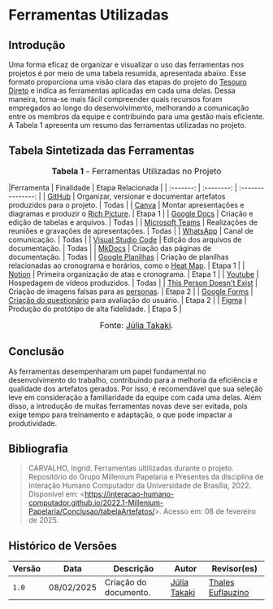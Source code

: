 # Ferramentas Utilizadas

## Introdução

Uma forma eficaz de organizar e visualizar o uso das ferramentas nos projetos é por meio de uma tabela resumida, apresentada abaixo. Esse formato proporciona uma visão clara das etapas do projeto do [Tesouro Direto](https://requisitos-de-software.github.io/2024.2-TesouroDireto) e indica as ferramentas aplicadas em cada uma delas. Dessa maneira, torna-se mais fácil compreender quais recursos foram empregados ao longo do desenvolvimento, melhorando a comunicação entre os membros da equipe e contribuindo para uma gestão mais eficiente. A Tabela 1 apresenta um resumo das ferramentas utilizadas no projeto.

## Tabela Sintetizada das Ferramentas

<font size="3"><p style="text-align: center"><b>Tabela 1</b> - Ferramentas Utilizadas no Projeto</p></font>
|Ferramenta | Finalidade | Etapa Relacionada |
| :-------: | :--------: | :---------------: |
| [GitHub](https://requisitos-de-software.github.io/2024.2-TesouroDireto/docs/Planejamento-do-projeto/ferramentas) | Organizar, versionar e documentar artefatos produzidos para o projeto. | Todas |
| [Canva](https://requisitos-de-software.github.io/2024.2-TesouroDireto/docs/Planejamento-do-projeto/ferramentas) | Montar apresentações e diagramas e produzir o [Rich Picture](../Planejamento-do-projeto/rich-picture.md). | Etapa 1 | 
| [Google Docs](https://requisitos-de-software.github.io/2024.2-TesouroDireto/docs/Planejamento-do-projeto/ferramentas) | Criação e edição de tabelas e arquivos. | Todas |
| [Microsoft Teams](https://requisitos-de-software.github.io/2024.2-TesouroDireto/docs/Planejamento-do-projeto/ferramentas) | Realizações de reuniões e gravações de apresentações. | Todas |
| [WhatsApp](https://requisitos-de-software.github.io/2024.2-TesouroDireto/docs/Planejamento-do-projeto/ferramentas) | Canal de comunicação. | Todas |
| [Visual Studio Code](https://requisitos-de-software.github.io/2024.2-TesouroDireto/docs/Planejamento-do-projeto/ferramentas) | Edição dos arquivos de documentação. | Todas |
| [MkDocs](https://requisitos-de-software.github.io/2024.2-TesouroDireto/docs/Planejamento-do-projeto/ferramentas) | Criação das páginas de documentação. | Todas |
| [Google Planilhas](https://requisitos-de-software.github.io/2024.2-TesouroDireto/docs/Planejamento-do-projeto/ferramentas) | Criação de planilhas relacionadas ao cronograma e horários, como o [Heat Map](../Planejamento-do-projeto/heatmap.md). | Etapa 1 |
| [Notion](https://requisitos-de-software.github.io/2024.2-TesouroDireto/docs/Planejamento-do-projeto/ferramentas) | Primeira organização de atas e cronograma. | Etapa 1 |
| [Youtube](https://requisitos-de-software.github.io/2024.2-TesouroDireto/docs/Planejamento-do-projeto/ferramentas) | Hospedagem de vídeos produzidos. | Todas |
| [This Person Doesn't Exist](https://requisitos-de-software.github.io/2024.2-TesouroDireto/docs/Planejamento-do-projeto/ferramentas) | Criação de imagens falsas para as [personas](../elicitacao/grupo5/personas.md). | Etapa 2 |
| [Google Forms](https://requisitos-de-software.github.io/2024.2-TesouroDireto/docs/Planejamento-do-projeto/ferramentas) | [Criação do questionário](../elicitacao/grupo5/definicao-perfil_de_usuario/questionario.md) para avaliação do usuário. | Etapa 2 |
| [Figma](https://requisitos-de-software.github.io/2024.2-TesouroDireto/Planejamento-do-projeto/ferramentas/) | Produção do protótipo de alta fidelidade. | Etapa 5 |

<font size="3"><p style="text-align: center">Fonte: [Júlia Takaki](https://github.com/juliatakaki).</p></font>

## Conclusão

As ferramentas desempenharam um papel fundamental no desenvolvimento do trabalho, contribuindo para a melhoria da eficiência e qualidade dos artefatos gerados. Por isso, é recomendável que sua seleção leve em consideração a familiaridade da equipe com cada uma delas. Além disso, a introdução de muitas ferramentas novas deve ser evitada, pois exige tempo para treinamento e adaptação, o que pode impactar a produtividade.

## Bibliografia

> CARVALHO, Ingrid. Ferramentas ultilizadas durante o projeto. Repositório do Grupo Millenium Papelaria e Presentes da disciplina de Interação Humano Computador da Universidade de Brasília, 2022. Disponível em: <<https://interacao-humano-computador.github.io/2022.1-Millenium-Papelaria/Conclusao/tabelaArtefatos/>>. Acesso em: 08 de fevereiro de 2025.

## Histórico de Versões

| Versão | Data | Descrição | Autor | Revisor(es) |
| ------ | ---- | --------- | ----- | ----------- |
| `1.0`  | 08/02/2025 | Criação do documento. | [Júlia Takaki](https://github.com/juliatakaki)| [Thales Euflauzino](https://github.com/thaleseuflauzino) |